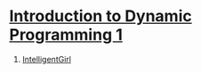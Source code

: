 # [Introduction to Dynamic Programming 1](https://www.hackerearth.com/practice/algorithms/dynamic-programming/introduction-to-dynamic-programming-1/tutorial/)
1.   [IntelligentGirl](https://www.hackerearth.com/practice/algorithms/dynamic-programming/introduction-to-dynamic-programming-1/practice-problems/algorithm/intelligent-girl-1/description/)